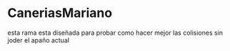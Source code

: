 # CaneriasMariano
esta rama esta diseñada para probar como hacer mejor las colisiones sin joder el apaño actual
